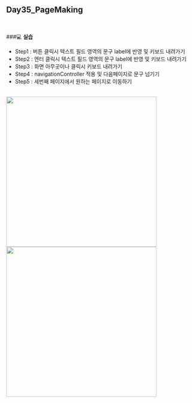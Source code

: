 Day35_PageMaking
--
<br>

###:computer: **실습**
- Step1 : 버튼 클릭시 텍스트 필드 영역의 문구 label에 반영 및 키보드 내려가기
- Step2 : 엔터 클릭시 텍스트 필드 영역의 문구 label에 반영 및 키보드 내려가기
- Step3 : 화면 아무곳이나 클릭시 키보드 내려가기
- Step4 : navigationController 적용 및 다음페이지로 문구 넘기기
- Step5 : 세번째 페이지에서 원하는 페이지로 이동하기


<br>
<img src="https://github.com/MijeongJeon/FAST-CAMPUS_iOS-SCHOOL/blob/master/Daily Study/images/Day35_160614(PageMaking)1.png?" width="400px" />

<br>
<img src="https://github.com/MijeongJeon/FAST-CAMPUS_iOS-SCHOOL/blob/master/Daily Study/images/Day35_160614(PageMaking)2.png?" width="400px" />



